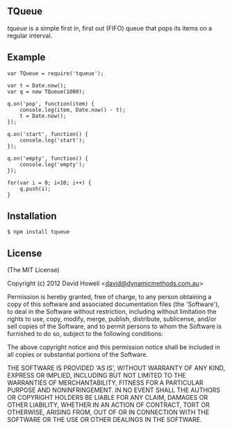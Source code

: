 ## TQueue

_tqueue_ is a simple first in, first out (FIFO) queue that pops its items on a regular interval.

## Example

    var TQueue = require('tqueue');

	var t = Date.now();
	var q = new TQueue(1000);

	q.on('pop', function(item) {
		console.log(item, Date.now() - t);
		t = Date.now();
	});

	q.on('start', function() {
		console.log('start');
	});

	q.on('empty', function() {
		console.log('empty');
	});

	for(var i = 0; i<10; i++) {
		q.push(i);
	}

## Installation

    $ npm install tqueue

## License 

(The MIT License)

Copyright (c) 2012 David Howell &lt;david@dynamicmethods.com.au&gt;

Permission is hereby granted, free of charge, to any person obtaining
a copy of this software and associated documentation files (the
'Software'), to deal in the Software without restriction, including
without limitation the rights to use, copy, modify, merge, publish,
distribute, sublicense, and/or sell copies of the Software, and to
permit persons to whom the Software is furnished to do so, subject to
the following conditions:

The above copyright notice and this permission notice shall be
included in all copies or substantial portions of the Software.

THE SOFTWARE IS PROVIDED 'AS IS', WITHOUT WARRANTY OF ANY KIND,
EXPRESS OR IMPLIED, INCLUDING BUT NOT LIMITED TO THE WARRANTIES OF
MERCHANTABILITY, FITNESS FOR A PARTICULAR PURPOSE AND NONINFRINGEMENT.
IN NO EVENT SHALL THE AUTHORS OR COPYRIGHT HOLDERS BE LIABLE FOR ANY
CLAIM, DAMAGES OR OTHER LIABILITY, WHETHER IN AN ACTION OF CONTRACT,
TORT OR OTHERWISE, ARISING FROM, OUT OF OR IN CONNECTION WITH THE
SOFTWARE OR THE USE OR OTHER DEALINGS IN THE SOFTWARE.